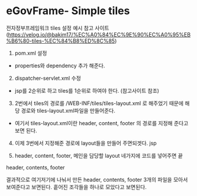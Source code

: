 # eGovFrame- Simple tiles
전자정부프레임워크 tiles 설정 예시
참고 사이트 (https://velog.io/@bakim17/%EC%A0%84%EC%9E%90%EC%A0%95%EB%B6%80-tiles-%EC%84%B8%ED%8C%85)
1. pom.xml 설정
- properties와 dependency 추가 해준다.

2. dispatcher-servlet.xml 수정
- jsp를 2순위로 하고 tiles를 1순위로 하여야 한다. 
  (참고사이트 참조)

3. 2번에서 tiles의 경로를 /WEB-INF/tiles/tiles-layout.xml  로 해주었기 때문에 
   해당 경로와 tiles-layout.xml파일을 만들어준다.
- 여기서 tiles-layout.xml이란 
header, content, footer 의 경로를 지정해 준다고 보면 된다.
   
4. 이제 3번에서 지정해준 경로에 layout들을 만들어 주면되겟다.  jsp

5. header, content, footer, 메인을 담당할 layout 네가지에 코드를 넣어주면 끝



header, contents, footer
  
결과적으로 여기저기에 나눠서 만든 header, contents, footer 3개의 파일을 모아서 보여준다고 보면된다.
흩어진 조각들을 하나로 모았다고 보면된다.
